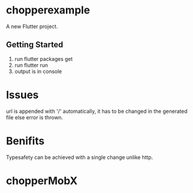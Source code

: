 # chopperexample

A new Flutter project.

## Getting Started

1. run flutter packages get
2. run flutter run 
3. output is in console

# Issues

url is appended with '/' automatically, it has to be changed in the generated file else error is thrown.

# Benifits

Typesafety can be achieved with a single change unlike http.
# chopperMobX
